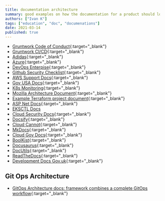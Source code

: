 ```yaml
---
title: documentation architecture
summary: good examples on how the documentation for a product should look like
authors: ["Ivan K"]
tags: ["education", "doc", "documenations"]
date: 2021-03-14
published: true
---
```


- [Gruntwork Code of Conduct](https://github.com/gruntwork-io/toc){:target="_blank"}
- [Gruntwork CI/CD][gruntwork_cicd]{:target="_blank"}
- [Adidas](https://github.com/adidas/adidas-devops-maturity-framework){:target="_blank"}
- [Azure](https://github.com/azsk/DevOpsKit-docs){:target="_blank"}
- [DevOps Enterpise](https://github.com/18F/g-devops){:target="_blank"}
- [Github Security Checklist](https://marcinhoppe.com/securing-your-github-project/){:target="_blank"}
- [AWS Support Docs](https://developer.rackspace.com/docs/fanatical-support-aws/){:target="_blank"}
- [Gov USA Docs](https://cloud.gov/docs/ops/runbook/rotating-bosh/){:target="_blank"}
- [K8s Monitoring](https://www.datadoghq.com/blog/eks-cluster-metrics/){:target="_blank"}
- [Mozilla Architecture Document](https://wiki.mozilla.org/Community_Ops/PaaS){:target="_blank"}
- [Example Terraform project document](https://github.com/mozilla/partinfra-terraform){:target="_blank"}
- [ASP Net Docs](https://aspnetcore.readthedocs.io/en/stable/intro.html){:target="_blank"}
- [EKSCTL Docs](https://eksctl.io/usage/creating-and-managing-clusters/)
- [Cloud Security Docs](https://cloudsecdocs.com/){:target="_blank"}
- [Docsify](https://docsify.js.org){:target="_blank"}
- [Cloud Cannot](https://cloudcannon.com){:target="_blank"}
- [MkDocs](https://www.mkdocs.org){:target="_blank"}
- [Cloud Gov Docs](https://cloud.gov/docs){:target="_blank"}
- [BoolKist](https://vito.github.io/booklit){:target="_blank"}
- [Docusaurus](https://docusaurus.io){:target="_blank"}
- [DocUtils](https://pypi.org/project/docutils){:target="_blank"}
- [ReadTheDocs](https://readthedocs.org){:target="_blank"}
- [Development Docs Gov.uk](https://docs.publishing.service.gov.uk){:target="_blank"}

## Git Ops Architecture

- [GitOps Architecture docs: framework combines a complete GitOps workflow][arc-gitops]{:target="_blank"}

[arc-gitops]: https://www.kubestack.com/framework/documentation/tutorial-build-local-lab
[gruntwork_cicd]: https://gruntwork.io/guides/automations/how-to-configure-a-production-grade-ci-cd-setup-for-apps-and-infrastructure-code

